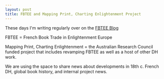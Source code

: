 ```yaml
---
layout: post
title: FBTEE and Mapping Print, Charting Enlightenment Project
---
```


These days I'm writing regularly over on the [FBTEE Blog](https://frenchbooktrade.wordpress.com/author/kmcdono2/)  

FBTEE = French Book Trade in Enlightenment Europe  

Mapping Print, Charting Enlightenment = the Australian Research Council funded project that includes revamping FBTEE as well as a host of other DH work.  

We are using the space to share news about developments in 18th c. French DH, global book history, and internal project news. 